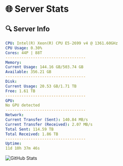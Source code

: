 # 🌐 Server Stats
## 🔍 Server Info
```yaml
CPU: Intel(R) Xeon(R) CPU E5-2699 v4 @ 1361.60GHz
CPU Usage: 0.30%
Cores: 44P | 88T
-----------------------------------
Memory:
Current Usage: 144.16 GB/503.74 GB
Available: 356.21 GB
-----------------------------------
Disk:
Current Usage: 20.53 GB/1.71 TB
Free: 1.61 TB
-----------------------------------
GPU:
No GPU detected
-----------------------------------
Network:
Current Transfer (Sent): 140.84 MB/s
Current Transfer (Received): 2.07 MB/s
Total Sent: 114.59 TB
Total Received: 1.86 TB
-----------------------------------
Uptime:
11d 10h 37m 46s
```
![GitHub Stats](https://img.shields.io/badge/Updated-2025-02-19_09:21:04-blue)